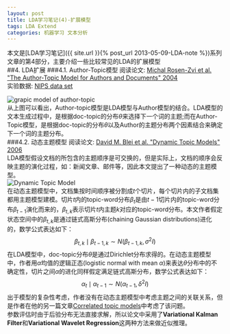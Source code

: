 ```yaml
---
layout: post
title: LDA学习笔记(4)-扩展模型
tags: LDA Extend
categories: 机器学习 文本分析
---
```

本文是[LDA学习笔记]({{ site.url }}{% post_url 2013-05-09-LDA-note %})系列文章的第4部分，主要介绍一些比较常见的LDA的扩展模型  
##4. LDA扩展
###4.1. Author-Topic模型
阅读论文: [Michal Rosen-Zvi et al. "The Author-Topic Model for Authors and Documents" 2004](http://psiexp.ss.uci.edu/research/papers/uai04_v8.pdf)  
实验数据: [NIPS data set](http://www.cs.toronto.edu/~roweis/data.html)  

![grapic model of author-topic](/note/images/author-topic.png)  
从上图可以看出，Author-topic模型是LDA模型与Author模型的结合。LDA模型的文本生成过程中，是根据doc-topic的分布$\theta$来选择下一个词的主题;而在Author-Topic模型，是根据doc-topic的分布$\theta$以及Author的主题分布两个因素结合来确定下一个词的主题分布。  
###4.2. 动态主题模型
阅读论文: [David M. Blei et al. "Dynamic Topic Models" 2006](http://www.cs.princeton.edu/~blei/papers/BleiLafferty2006a.pdf)  
LDA模型假设文档的所包含的主题顺序是可交换的，但是实际上，文档的顺序会反映主题的演化过程，如：新闻文章、邮件等，因此本文提出了一种动态的主题模型。  
![Dynamic Topic Model](/note/images/dynamic-topic-model.png)  
在动态主题模型中，文档集按时间顺序被分割成$t$个切片，每个切片内的子文档集都用主题模型建模。切片$t$内的topic-word分布$\beta_t$是由$t-1$切片内的topic-word分布$\beta_{t-1}$演化而来的，$\beta_{t,k}$表示切片$t$内主题$k$对应的topic-word分布。本文作者假定状态空间中的$\beta_{t,k}$是通过链式高斯分布(chaining Gaussian distributions)进化的，数学公式表达如下：
$$
\beta_{t,k} \mid \beta_{t-1,k} \sim N \left( \beta_{t-1,k}, \sigma^2 I \right)
$$
在LDA模型中，doc-topic分布$\theta$是通过Dirichlet分布求得的。在动态主题模型中，作者用$\alpha$均值的逻辑正态(logistic normal with mean $\alpha$)来表达$\theta$分布中的不确定性，切片之间$\alpha$的进化同样假定满足链式高斯分布，数学公式表达如下：
$$
\alpha_t \mid \alpha_{t-1} \sim N \left( \alpha_{t-1}, \delta ^2 I \right)
$$
出于模型的复杂性考虑，作者没有在动态主题模型中考虑主题之间的关联关系，但是作者在他的另一篇文章[Correlated topic
models](http://www.cs.princeton.edu/~blei/papers/BleiLafferty2006.pdf)中考虑了该问题。  
参数评估时由于后验分布无法直接求解，所以论文中采用了**Variational Kalman Filter**和**Variational Wavelet Regression**这两种方法来做近似推理。
